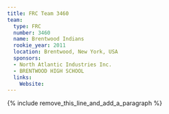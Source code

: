 ```yaml
---
title: FRC Team 3460
team:
  type: FRC
  number: 3460
  name: Brentwood Indians
  rookie_year: 2011
  location: Brentwood, New York, USA
  sponsors:
  - North Atlantic Industries Inc.
  - BRENTWOOD HIGH SCHOOL
  links:
    Website:
---
```


{% include remove_this_line_and_add_a_paragraph %}